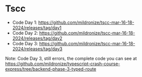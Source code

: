 # Tscc

- Code Day 1: https://github.com/mildronize/tscc-mar-16-18-2024/releases/tag/day1
- Code Day 2: https://github.com/mildronize/tscc-mar-16-18-2024/releases/tag/day2
- Code Day 3: https://github.com/mildronize/tscc-mar-16-18-2024/releases/tag/day3

Note: Code Day 3, still errors, the complete code you can see at https://github.com/mildronize/typescript-crash-course-express/tree/backend-phase-3-typed-route
